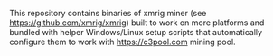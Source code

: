 This repository contains binaries of xmrig miner (see https://github.com/xmrig/xmrig) built to work on more platforms and bundled with helper Windows/Linux setup scripts that automatically configure them to work with https://c3pool.com mining pool.
